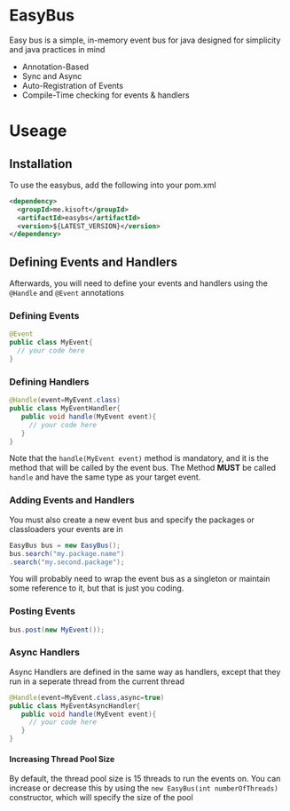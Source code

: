 # EasyBus
Easy bus is a simple, in-memory event bus for java designed for simplicity and 
java practices in mind

* Annotation-Based 
* Sync and Async
* Auto-Registration of Events
* Compile-Time checking for events & handlers

# Useage
## Installation
To use the easybus, add the following into your pom.xml
```xml
<dependency>
  <groupId>me.kisoft</groupId>
  <artifactId>easybs</artifactId>
  <version>${LATEST_VERSION}</version>
</dependency>

```
## Defining Events and Handlers
Afterwards, you will need to define your events and handlers using the ```@Handle```
and ```@Event``` annotations

### Defining Events
```java
@Event
public class MyEvent{
  // your code here
}

```

### Defining Handlers
```java
@Handle(event=MyEvent.class)
public class MyEventHandler{
   public void handle(MyEvent event){
     // your code here
   }
}
```


Note that the ```handle(MyEvent event)``` method is mandatory, and it is the method that will be called by the event bus. The Method **MUST** be called ```handle``` and have the same type as your target event.
### Adding Events and Handlers
You must also create a new event bus and specify the packages or classloaders your 
events are in 

```java
EasyBus bus = new EasyBus();
bus.search("my.package.name")
.search("my.second.package");
```


You will probably need to wrap the event bus as a singleton or maintain some reference to it, but that is just you coding.

### Posting Events
```java
bus.post(new MyEvent());
```

### Async Handlers
Async Handlers are defined in the same way as handlers, except that they run 
in a seperate thread from the current thread
```java
@Handle(event=MyEvent.class,async=true)
public class MyEventAsyncHandler{
   public void handle(MyEvent event){
     // your code here
   }
}
```
#### Increasing Thread Pool Size

By default, the thread pool size is 15 threads to run the events on. You can 
increase or decrease this by using the ```new EasyBus(int numberOfThreads)``` constructor, which will specify the size of the pool


